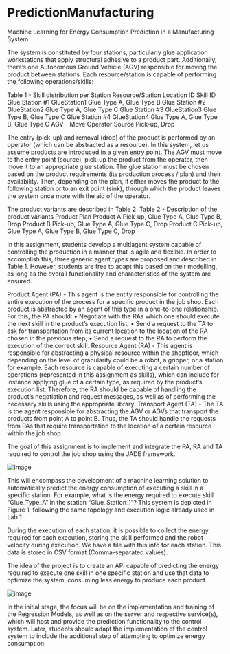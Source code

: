 # PredictionManufacturing
 Machine Learning for Energy Consumption Prediction in a Manufacturing System

The system is constituted by four stations, particularly glue application workstations that apply structural adhesive to a product part. Additionally, there’s one Autonomous Ground Vehicle (AGV) responsible for moving the product between stations. Each resource/station is capable of performing the following operations/skills:

Table 1 - Skill distribution per Station
Resource/Station Location ID Skill ID
Glue Station #1 GlueStation1 Glue Type A, Glue Type B
Glue Station #2 GlueStation2 Glue Type A, Glue Type C
Glue Station #3 GlueStation3 Glue Type B, Glue Type C
Glue Station #4 GlueStation4 Glue Type A, Glue Type B, Glue Type C
AGV - Move
Operator Source Pick-up, Drop

The entry (pick-up) and removal (drop) of the product is performed by an operator (which can be abstracted as a resource). In this system, let us assume products are introduced in a given entry point. The AGV must move to the entry point (source), pick-up the product from the operator, then move it to an appropriate glue station. The glue station must be chosen based on the product requirements (its production process / plan) and their availability. Then, depending on the plan, it either moves the product to the following station or to an exit point (sink), through which the product leaves the system once more with the aid of the operator.

The product variants are described in Table 2:
Table 2 - Description of the product variants
Product Plan
Product A Pick-up, Glue Type A, Glue Type B, Drop
Product B Pick-up, Glue Type A, Glue Type C, Drop
Product C Pick-up, Glue Type A, Glue Type B, Glue Type C, Drop

In this assignment, students develop a multiagent system capable of controlling the production in a manner that is agile and flexible. In order to accomplish this, three generic agent types are proposed and described in Table 1. However, students are free to adapt this based on their modelling, as long as the overall functionality and characteristics of the system are ensured.

Product Agent (PA) - This agent is the entity responsible for controlling the entire execution of the process for a specific product in the job shop. Each product is abstracted by an agent of this type in a one-to-one relationship. For this, the PA should:
• Negotiate with the RAs which one should execute the next skill in the product’s execution list;
• Send a request to the TA to ask for transportation from its current location to the location of the RA chosen in the previous step;
• Send a request to the RA to 
perform the execution of the correct skill.
Resource Agent (RA) - This agent is responsible for abstracting a physical resource within the shopfloor, which depending on the level of granularity could be a robot, a gripper, or a station for example. Each resource is capable of executing a certain number of operations (represented in this assignment as skills), which can include for instance applying glue of a certain type, as required by the product’s execution list. Therefore, the RA should be capable of handling the product’s negotiation and request messages, as well as of performing the necessary skills using the appropriate library.
Transport Agent (TA) - The TA is the agent responsible for abstracting the AGV or AGVs that transport the products from point A to point B. Thus, the TA should handle the requests from PAs that require transportation to the location of a certain resource within the job shop. 

The goal of this assignment is to implement and integrate the PA, RA and TA required to control the job shop using the JADE framework.

![image](https://github.com/franciscoabadesantos/PredictionManufacturing/assets/65195331/5abeaa3b-61f8-4edb-8dbf-4118c35937ee)

This will encompass the development of a machine learning solution to automatically predict the energy consumption of executing a skill in a specific station. For example, what is the energy required to execute skill “Glue_Type_A” in the station “Glue_Station_1”? This system is depicted in Figure 1, following the same topology and execution logic already used in Lab 1

During the execution of each station, it is possible to collect the energy required for each execution, storing the skill performed and the robot velocity during execution. We have a file with this info for each station.
This data is stored in CSV format (Comma-separated values). 

The idea of the project is to create an API capable of predicting the energy required to execute one skill in one specific station and use that data to optimize the system, consuming less energy to produce each product.

![image](https://github.com/franciscoabadesantos/PredictionManufacturing/assets/65195331/67913da0-7eb2-42e5-a668-7ed981e2ad28)

In the initial stage, the focus will be on the implementation and training of the Regression Models, as well as on the server and respective service(s), which will host and provide the prediction functionality to the control system. Later, students should adapt the implementation of the control system to include the additional step of attempting to optimize energy consumption.
